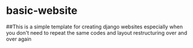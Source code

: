 # basic-website
##This is a simple template for creating django websites especially when you don't need to repeat the same codes and layout restructuring over and over again
